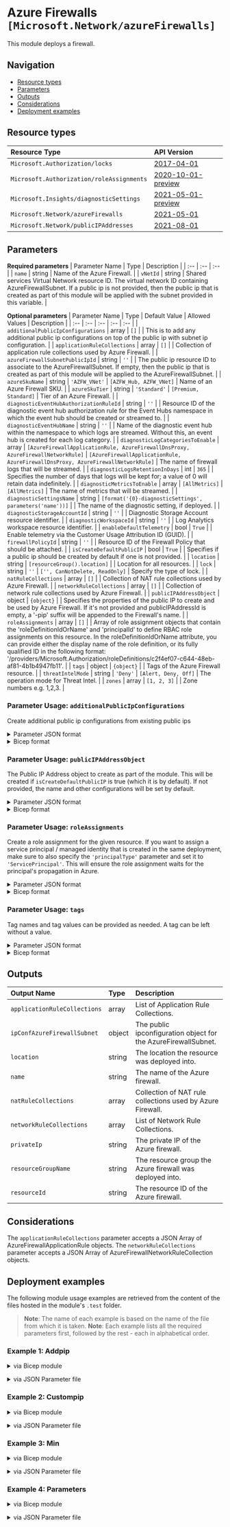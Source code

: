 # Azure Firewalls `[Microsoft.Network/azureFirewalls]`

This module deploys a firewall.

## Navigation

- [Resource types](#Resource-types)
- [Parameters](#Parameters)
- [Outputs](#Outputs)
- [Considerations](#Considerations)
- [Deployment examples](#Deployment-examples)

## Resource types

| Resource Type | API Version |
| :-- | :-- |
| `Microsoft.Authorization/locks` | [2017-04-01](https://docs.microsoft.com/en-us/azure/templates/Microsoft.Authorization/2017-04-01/locks) |
| `Microsoft.Authorization/roleAssignments` | [2020-10-01-preview](https://docs.microsoft.com/en-us/azure/templates/Microsoft.Authorization/2020-10-01-preview/roleAssignments) |
| `Microsoft.Insights/diagnosticSettings` | [2021-05-01-preview](https://docs.microsoft.com/en-us/azure/templates/Microsoft.Insights/2021-05-01-preview/diagnosticSettings) |
| `Microsoft.Network/azureFirewalls` | [2021-05-01](https://docs.microsoft.com/en-us/azure/templates/Microsoft.Network/2021-05-01/azureFirewalls) |
| `Microsoft.Network/publicIPAddresses` | [2021-08-01](https://docs.microsoft.com/en-us/azure/templates/Microsoft.Network/2021-08-01/publicIPAddresses) |

## Parameters

**Required parameters**
| Parameter Name | Type | Description |
| :-- | :-- | :-- |
| `name` | string | Name of the Azure Firewall. |
| `vNetId` | string | Shared services Virtual Network resource ID. The virtual network ID containing AzureFirewallSubnet. If a public ip is not provided, then the public ip that is created as part of this module will be applied with the subnet provided in this variable. |

**Optional parameters**
| Parameter Name | Type | Default Value | Allowed Values | Description |
| :-- | :-- | :-- | :-- | :-- |
| `additionalPublicIpConfigurations` | array | `[]` |  | This is to add any additional public ip configurations on top of the public ip with subnet ip configuration. |
| `applicationRuleCollections` | array | `[]` |  | Collection of application rule collections used by Azure Firewall. |
| `azureFirewallSubnetPublicIpId` | string | `''` |  | The public ip resource ID to associate to the AzureFirewallSubnet. If empty, then the public ip that is created as part of this module will be applied to the AzureFirewallSubnet. |
| `azureSkuName` | string | `'AZFW_VNet'` | `[AZFW_Hub, AZFW_VNet]` | Name of an Azure Firewall SKU. |
| `azureSkuTier` | string | `'Standard'` | `[Premium, Standard]` | Tier of an Azure Firewall. |
| `diagnosticEventHubAuthorizationRuleId` | string | `''` |  | Resource ID of the diagnostic event hub authorization rule for the Event Hubs namespace in which the event hub should be created or streamed to. |
| `diagnosticEventHubName` | string | `''` |  | Name of the diagnostic event hub within the namespace to which logs are streamed. Without this, an event hub is created for each log category. |
| `diagnosticLogCategoriesToEnable` | array | `[AzureFirewallApplicationRule, AzureFirewallDnsProxy, AzureFirewallNetworkRule]` | `[AzureFirewallApplicationRule, AzureFirewallDnsProxy, AzureFirewallNetworkRule]` | The name of firewall logs that will be streamed. |
| `diagnosticLogsRetentionInDays` | int | `365` |  | Specifies the number of days that logs will be kept for; a value of 0 will retain data indefinitely. |
| `diagnosticMetricsToEnable` | array | `[AllMetrics]` | `[AllMetrics]` | The name of metrics that will be streamed. |
| `diagnosticSettingsName` | string | `[format('{0}-diagnosticSettings', parameters('name'))]` |  | The name of the diagnostic setting, if deployed. |
| `diagnosticStorageAccountId` | string | `''` |  | Diagnostic Storage Account resource identifier. |
| `diagnosticWorkspaceId` | string | `''` |  | Log Analytics workspace resource identifier. |
| `enableDefaultTelemetry` | bool | `True` |  | Enable telemetry via the Customer Usage Attribution ID (GUID). |
| `firewallPolicyId` | string | `''` |  | Resource ID of the Firewall Policy that should be attached. |
| `isCreateDefaultPublicIP` | bool | `True` |  | Specifies if a public ip should be created by default if one is not provided. |
| `location` | string | `[resourceGroup().location]` |  | Location for all resources. |
| `lock` | string | `''` | `['', CanNotDelete, ReadOnly]` | Specify the type of lock. |
| `natRuleCollections` | array | `[]` |  | Collection of NAT rule collections used by Azure Firewall. |
| `networkRuleCollections` | array | `[]` |  | Collection of network rule collections used by Azure Firewall. |
| `publicIPAddressObject` | object | `{object}` |  | Specifies the properties of the public IP to create and be used by Azure Firewall. If it's not provided and publicIPAddressId is empty, a '-pip' suffix will be appended to the Firewall's name. |
| `roleAssignments` | array | `[]` |  | Array of role assignment objects that contain the 'roleDefinitionIdOrName' and 'principalId' to define RBAC role assignments on this resource. In the roleDefinitionIdOrName attribute, you can provide either the display name of the role definition, or its fully qualified ID in the following format: '/providers/Microsoft.Authorization/roleDefinitions/c2f4ef07-c644-48eb-af81-4b1b4947fb11'. |
| `tags` | object | `{object}` |  | Tags of the Azure Firewall resource. |
| `threatIntelMode` | string | `'Deny'` | `[Alert, Deny, Off]` | The operation mode for Threat Intel. |
| `zones` | array | `[1, 2, 3]` |  | Zone numbers e.g. 1,2,3. |


### Parameter Usage: `additionalPublicIpConfigurations`

Create additional public ip configurations from existing public ips

<details>

<summary>Parameter JSON format</summary>

```json
"additionalPublicIpConfigurations": {
    "value": [
        {
            "name": "ipConfig01",
            "publicIPAddressResourceId": "/subscriptions/<<subscriptionId>>/resourceGroups/validation-rg/providers/Microsoft.Network/publicIPAddresses/adp-<<namePrefix>>-az-pip-x-fw-01"
        },
        {
            "name": "ipConfig02",
            "publicIPAddressResourceId": "/subscriptions/<<subscriptionId>>/resourceGroups/validation-rg/providers/Microsoft.Network/publicIPAddresses/adp-<<namePrefix>>-az-pip-x-fw-02"
        }
    ]
}
```

</details>

<details>

<summary>Bicep format</summary>

```bicep
additionalPublicIpConfigurations: [
    {
        name: 'ipConfig01'
        publicIPAddressResourceId: '/subscriptions/<<subscriptionId>>/resourceGroups/validation-rg/providers/Microsoft.Network/publicIPAddresses/adp-<<namePrefix>>-az-pip-x-fw-01'
    }
    {
        name: 'ipConfig02'
        publicIPAddressResourceId: '/subscriptions/<<subscriptionId>>/resourceGroups/validation-rg/providers/Microsoft.Network/publicIPAddresses/adp-<<namePrefix>>-az-pip-x-fw-02'
    }
]
```

</details>


### Parameter Usage: `publicIPAddressObject`

The Public IP Address object to create as part of the module. This will be created if `isCreateDefaultPublicIP` is true (which it is by default). If not provided, the name and other configurations will be set by default.


<details>

<summary>Parameter JSON format</summary>

```json
"publicIPAddressObject": {
    "value": {
        "name": "adp-<<namePrefix>>-az-pip-custom-x-fw",
        "publicIPPrefixResourceId": "",
        "publicIPAllocationMethod": "Static",
        "skuName": "Standard",
        "skuTier": "Regional",
        "roleAssignments": [
            {
                "roleDefinitionIdOrName": "Reader",
                "principalIds": [
                    "<<deploymentSpId>>"
                ]
            }
        ],
        "diagnosticMetricsToEnable": [
            "AllMetrics"
        ],
        "diagnosticLogCategoriesToEnable": [
            "DDoSProtectionNotifications",
            "DDoSMitigationFlowLogs",
            "DDoSMitigationReports"
        ]
    }
}
```

</details>



<details>

<summary>Bicep format</summary>


```bicep
publicIPAddressObject: {
    name: 'mypip'
    publicIPPrefixResourceId: '/subscriptions/<<subscriptionId>>/resourceGroups/validation-rg/providers/Microsoft.Network/publicIPPrefixes/myprefix'
    publicIPAllocationMethod: 'Dynamic'
    skuName: 'Basic'
    skuTier: 'Regional'
    roleAssignments: [
        {
            roleDefinitionIdOrName: 'Reader'
            principalIds: [
                '<<deploymentSpId>>'
            ]
        }
    ]
    diagnosticMetricsToEnable: [
        'AllMetrics'
    ]
    diagnosticLogCategoriesToEnable: [
        'DDoSProtectionNotifications'
        'DDoSMitigationFlowLogs'
        'DDoSMitigationReports'
    ]
}
```

</details>


### Parameter Usage: `roleAssignments`

Create a role assignment for the given resource. If you want to assign a service principal / managed identity that is created in the same deployment, make sure to also specify the `'principalType'` parameter and set it to `'ServicePrincipal'`. This will ensure the role assignment waits for the principal's propagation in Azure.

<details>

<summary>Parameter JSON format</summary>

```json
"roleAssignments": {
    "value": [
        {
            "roleDefinitionIdOrName": "Reader",
            "description": "Reader Role Assignment",
            "principalIds": [
                "12345678-1234-1234-1234-123456789012", // object 1
                "78945612-1234-1234-1234-123456789012" // object 2
            ]
        },
        {
            "roleDefinitionIdOrName": "/providers/Microsoft.Authorization/roleDefinitions/c2f4ef07-c644-48eb-af81-4b1b4947fb11",
            "principalIds": [
                "12345678-1234-1234-1234-123456789012" // object 1
            ],
            "principalType": "ServicePrincipal"
        }
    ]
}
```

</details>

<details>

<summary>Bicep format</summary>

```bicep
roleAssignments: [
    {
        roleDefinitionIdOrName: 'Reader'
        description: 'Reader Role Assignment'
        principalIds: [
            '12345678-1234-1234-1234-123456789012' // object 1
            '78945612-1234-1234-1234-123456789012' // object 2
        ]
    }
    {
        roleDefinitionIdOrName: '/providers/Microsoft.Authorization/roleDefinitions/c2f4ef07-c644-48eb-af81-4b1b4947fb11'
        principalIds: [
            '12345678-1234-1234-1234-123456789012' // object 1
        ]
        principalType: 'ServicePrincipal'
    }
]
```

</details>
<p>

### Parameter Usage: `tags`

Tag names and tag values can be provided as needed. A tag can be left without a value.

<details>

<summary>Parameter JSON format</summary>

```json
"tags": {
    "value": {
        "Environment": "Non-Prod",
        "Contact": "test.user@testcompany.com",
        "PurchaseOrder": "1234",
        "CostCenter": "7890",
        "ServiceName": "DeploymentValidation",
        "Role": "DeploymentValidation"
    }
}
```

</details>

<details>

<summary>Bicep format</summary>

```bicep
tags: {
    Environment: 'Non-Prod'
    Contact: 'test.user@testcompany.com'
    PurchaseOrder: '1234'
    CostCenter: '7890'
    ServiceName: 'DeploymentValidation'
    Role: 'DeploymentValidation'
}
```

</details>
<p>

## Outputs

| Output Name | Type | Description |
| :-- | :-- | :-- |
| `applicationRuleCollections` | array | List of Application Rule Collections. |
| `ipConfAzureFirewallSubnet` | object | The public ipconfiguration object for the AzureFirewallSubnet. |
| `location` | string | The location the resource was deployed into. |
| `name` | string | The name of the Azure firewall. |
| `natRuleCollections` | array | Collection of NAT rule collections used by Azure Firewall. |
| `networkRuleCollections` | array | List of Network Rule Collections. |
| `privateIp` | string | The private IP of the Azure firewall. |
| `resourceGroupName` | string | The resource group the Azure firewall was deployed into. |
| `resourceId` | string | The resource ID of the Azure firewall. |

## Considerations

The `applicationRuleCollections` parameter accepts a JSON Array of AzureFirewallApplicationRule objects.
The `networkRuleCollections` parameter accepts a JSON Array of AzureFirewallNetworkRuleCollection objects.

## Deployment examples

The following module usage examples are retrieved from the content of the files hosted in the module's `.test` folder.
   >**Note**: The name of each example is based on the name of the file from which it is taken.
   >**Note**: Each example lists all the required parameters first, followed by the rest - each in alphabetical order.

<h3>Example 1: Addpip</h3>

<details>

<summary>via Bicep module</summary>

```bicep
module azureFirewalls './Microsoft.Network/azureFirewalls/deploy.bicep' = {
  name: '${uniqueString(deployment().name)}-azureFirewalls'
  params: {
    // Required parameters
    name: '<<namePrefix>>-az-fw-add-001'
    vNetId: '/subscriptions/<<subscriptionId>>/resourceGroups/validation-rg/providers/Microsoft.Network/virtualNetworks/adp-<<namePrefix>>-az-vnet-add-azfw'
    // Non-required parameters
    additionalPublicIpConfigurations: [
      {
        name: 'ipConfig01'
        publicIPAddressResourceId: '/subscriptions/<<subscriptionId>>/resourceGroups/validation-rg/providers/Microsoft.Network/publicIPAddresses/adp-<<namePrefix>>-az-pip-additional-fw'
      }
    ]
  }
}
```

</details>
<p>

<details>

<summary>via JSON Parameter file</summary>

```json
{
  "$schema": "https://schema.management.azure.com/schemas/2019-04-01/deploymentParameters.json#",
  "contentVersion": "1.0.0.0",
  "parameters": {
    // Required parameters
    "name": {
      "value": "<<namePrefix>>-az-fw-add-001"
    },
    "vNetId": {
      "value": "/subscriptions/<<subscriptionId>>/resourceGroups/validation-rg/providers/Microsoft.Network/virtualNetworks/adp-<<namePrefix>>-az-vnet-add-azfw"
    },
    // Non-required parameters
    "additionalPublicIpConfigurations": {
      "value": [
        {
          "name": "ipConfig01",
          "publicIPAddressResourceId": "/subscriptions/<<subscriptionId>>/resourceGroups/validation-rg/providers/Microsoft.Network/publicIPAddresses/adp-<<namePrefix>>-az-pip-additional-fw"
        }
      ]
    }
  }
}
```

</details>
<p>

<h3>Example 2: Custompip</h3>

<details>

<summary>via Bicep module</summary>

```bicep
module azureFirewalls './Microsoft.Network/azureFirewalls/deploy.bicep' = {
  name: '${uniqueString(deployment().name)}-azureFirewalls'
  params: {
    // Required parameters
    name: '<<namePrefix>>-az-fw-custompip-001'
    vNetId: '/subscriptions/<<subscriptionId>>/resourceGroups/validation-rg/providers/Microsoft.Network/virtualNetworks/adp-<<namePrefix>>-az-vnet-custompip-azfw'
    // Non-required parameters
    publicIPAddressObject: {
      diagnosticLogCategoriesToEnable: [
        'DDoSMitigationFlowLogs'
        'DDoSMitigationReports'
        'DDoSProtectionNotifications'
      ]
      diagnosticMetricsToEnable: [
        'AllMetrics'
      ]
      name: 'adp-<<namePrefix>>-az-pip-custom-x-fw'
      publicIPAllocationMethod: 'Static'
      publicIPPrefixResourceId: ''
      roleAssignments: [
        {
          principalIds: [
            '<<deploymentSpId>>'
          ]
          roleDefinitionIdOrName: 'Reader'
        }
      ]
      skuName: 'Standard'
      skuTier: 'Regional'
    }
  }
}
```

</details>
<p>

<details>

<summary>via JSON Parameter file</summary>

```json
{
  "$schema": "https://schema.management.azure.com/schemas/2019-04-01/deploymentParameters.json#",
  "contentVersion": "1.0.0.0",
  "parameters": {
    // Required parameters
    "name": {
      "value": "<<namePrefix>>-az-fw-custompip-001"
    },
    "vNetId": {
      "value": "/subscriptions/<<subscriptionId>>/resourceGroups/validation-rg/providers/Microsoft.Network/virtualNetworks/adp-<<namePrefix>>-az-vnet-custompip-azfw"
    },
    // Non-required parameters
    "publicIPAddressObject": {
      "value": {
        "diagnosticLogCategoriesToEnable": [
          "DDoSMitigationFlowLogs",
          "DDoSMitigationReports",
          "DDoSProtectionNotifications"
        ],
        "diagnosticMetricsToEnable": [
          "AllMetrics"
        ],
        "name": "adp-<<namePrefix>>-az-pip-custom-x-fw",
        "publicIPAllocationMethod": "Static",
        "publicIPPrefixResourceId": "",
        "roleAssignments": [
          {
            "principalIds": [
              "<<deploymentSpId>>"
            ],
            "roleDefinitionIdOrName": "Reader"
          }
        ],
        "skuName": "Standard",
        "skuTier": "Regional"
      }
    }
  }
}
```

</details>
<p>

<h3>Example 3: Min</h3>

<details>

<summary>via Bicep module</summary>

```bicep
module azureFirewalls './Microsoft.Network/azureFirewalls/deploy.bicep' = {
  name: '${uniqueString(deployment().name)}-azureFirewalls'
  params: {
    // Required parameters
    name: '<<namePrefix>>-az-fw-min-001'
    vNetId: '/subscriptions/<<subscriptionId>>/resourceGroups/validation-rg/providers/Microsoft.Network/virtualNetworks/adp-<<namePrefix>>-az-vnet-min-azfw'
  }
}
```

</details>
<p>

<details>

<summary>via JSON Parameter file</summary>

```json
{
  "$schema": "https://schema.management.azure.com/schemas/2019-04-01/deploymentParameters.json#",
  "contentVersion": "1.0.0.0",
  "parameters": {
    // Required parameters
    "name": {
      "value": "<<namePrefix>>-az-fw-min-001"
    },
    "vNetId": {
      "value": "/subscriptions/<<subscriptionId>>/resourceGroups/validation-rg/providers/Microsoft.Network/virtualNetworks/adp-<<namePrefix>>-az-vnet-min-azfw"
    }
  }
}
```

</details>
<p>

<h3>Example 4: Parameters</h3>

<details>

<summary>via Bicep module</summary>

```bicep
module azureFirewalls './Microsoft.Network/azureFirewalls/deploy.bicep' = {
  name: '${uniqueString(deployment().name)}-azureFirewalls'
  params: {
    // Required parameters
    name: '<<namePrefix>>-az-fw-x-001'
    vNetId: '/subscriptions/<<subscriptionId>>/resourceGroups/validation-rg/providers/Microsoft.Network/virtualNetworks/adp-<<namePrefix>>-az-vnet-x-azfw'
    // Non-required parameters
    applicationRuleCollections: [
      {
        name: 'allow-app-rules'
        properties: {
          action: {
            type: 'allow'
          }
          priority: 100
          rules: [
            {
              fqdnTags: [
                'AppServiceEnvironment'
                'WindowsUpdate'
              ]
              name: 'allow-ase-tags'
              protocols: [
                {
                  port: '80'
                  protocolType: 'HTTP'
                }
                {
                  port: '443'
                  protocolType: 'HTTPS'
                }
              ]
              sourceAddresses: [
                '*'
              ]
            }
            {
              name: 'allow-ase-management'
              protocols: [
                {
                  port: '80'
                  protocolType: 'HTTP'
                }
                {
                  port: '443'
                  protocolType: 'HTTPS'
                }
              ]
              sourceAddresses: [
                '*'
              ]
              targetFqdns: [
                'management.azure.com'
              ]
            }
          ]
        }
      }
    ]
    azureFirewallSubnetPublicIpId: '/subscriptions/<<subscriptionId>>/resourceGroups/validation-rg/providers/Microsoft.Network/publicIPAddresses/adp-<<namePrefix>>-az-pip-x-fw'
    diagnosticEventHubAuthorizationRuleId: '/subscriptions/<<subscriptionId>>/resourceGroups/validation-rg/providers/Microsoft.EventHub/namespaces/adp-<<namePrefix>>-az-evhns-x-001/AuthorizationRules/RootManageSharedAccessKey'
    diagnosticEventHubName: 'adp-<<namePrefix>>-az-evh-x-001'
    diagnosticLogsRetentionInDays: 7
    diagnosticStorageAccountId: '/subscriptions/<<subscriptionId>>/resourceGroups/validation-rg/providers/Microsoft.Storage/storageAccounts/adp<<namePrefix>>azsax001'
    diagnosticWorkspaceId: '/subscriptions/<<subscriptionId>>/resourcegroups/validation-rg/providers/microsoft.operationalinsights/workspaces/adp-<<namePrefix>>-az-law-x-001'
    lock: 'CanNotDelete'
    networkRuleCollections: [
      {
        name: 'allow-network-rules'
        properties: {
          action: {
            type: 'allow'
          }
          priority: 100
          rules: [
            {
              destinationAddresses: [
                '*'
              ]
              destinationPorts: [
                '12000'
                '123'
              ]
              name: 'allow-ntp'
              protocols: [
                'Any'
              ]
              sourceAddresses: [
                '*'
              ]
            }
          ]
        }
      }
    ]
    roleAssignments: [
      {
        principalIds: [
          '<<deploymentSpId>>'
        ]
        roleDefinitionIdOrName: 'Reader'
      }
    ]
    zones: [
      '1'
      '2'
      '3'
    ]
  }
}
```

</details>
<p>

<details>

<summary>via JSON Parameter file</summary>

```json
{
  "$schema": "https://schema.management.azure.com/schemas/2019-04-01/deploymentParameters.json#",
  "contentVersion": "1.0.0.0",
  "parameters": {
    // Required parameters
    "name": {
      "value": "<<namePrefix>>-az-fw-x-001"
    },
    "vNetId": {
      "value": "/subscriptions/<<subscriptionId>>/resourceGroups/validation-rg/providers/Microsoft.Network/virtualNetworks/adp-<<namePrefix>>-az-vnet-x-azfw"
    },
    // Non-required parameters
    "applicationRuleCollections": {
      "value": [
        {
          "name": "allow-app-rules",
          "properties": {
            "action": {
              "type": "allow"
            },
            "priority": 100,
            "rules": [
              {
                "fqdnTags": [
                  "AppServiceEnvironment",
                  "WindowsUpdate"
                ],
                "name": "allow-ase-tags",
                "protocols": [
                  {
                    "port": "80",
                    "protocolType": "HTTP"
                  },
                  {
                    "port": "443",
                    "protocolType": "HTTPS"
                  }
                ],
                "sourceAddresses": [
                  "*"
                ]
              },
              {
                "name": "allow-ase-management",
                "protocols": [
                  {
                    "port": "80",
                    "protocolType": "HTTP"
                  },
                  {
                    "port": "443",
                    "protocolType": "HTTPS"
                  }
                ],
                "sourceAddresses": [
                  "*"
                ],
                "targetFqdns": [
                  "management.azure.com"
                ]
              }
            ]
          }
        }
      ]
    },
    "azureFirewallSubnetPublicIpId": {
      "value": "/subscriptions/<<subscriptionId>>/resourceGroups/validation-rg/providers/Microsoft.Network/publicIPAddresses/adp-<<namePrefix>>-az-pip-x-fw"
    },
    "diagnosticEventHubAuthorizationRuleId": {
      "value": "/subscriptions/<<subscriptionId>>/resourceGroups/validation-rg/providers/Microsoft.EventHub/namespaces/adp-<<namePrefix>>-az-evhns-x-001/AuthorizationRules/RootManageSharedAccessKey"
    },
    "diagnosticEventHubName": {
      "value": "adp-<<namePrefix>>-az-evh-x-001"
    },
    "diagnosticLogsRetentionInDays": {
      "value": 7
    },
    "diagnosticStorageAccountId": {
      "value": "/subscriptions/<<subscriptionId>>/resourceGroups/validation-rg/providers/Microsoft.Storage/storageAccounts/adp<<namePrefix>>azsax001"
    },
    "diagnosticWorkspaceId": {
      "value": "/subscriptions/<<subscriptionId>>/resourcegroups/validation-rg/providers/microsoft.operationalinsights/workspaces/adp-<<namePrefix>>-az-law-x-001"
    },
    "lock": {
      "value": "CanNotDelete"
    },
    "networkRuleCollections": {
      "value": [
        {
          "name": "allow-network-rules",
          "properties": {
            "action": {
              "type": "allow"
            },
            "priority": 100,
            "rules": [
              {
                "destinationAddresses": [
                  "*"
                ],
                "destinationPorts": [
                  "12000",
                  "123"
                ],
                "name": "allow-ntp",
                "protocols": [
                  "Any"
                ],
                "sourceAddresses": [
                  "*"
                ]
              }
            ]
          }
        }
      ]
    },
    "roleAssignments": {
      "value": [
        {
          "principalIds": [
            "<<deploymentSpId>>"
          ],
          "roleDefinitionIdOrName": "Reader"
        }
      ]
    },
    "zones": {
      "value": [
        "1",
        "2",
        "3"
      ]
    }
  }
}
```

</details>
<p>
